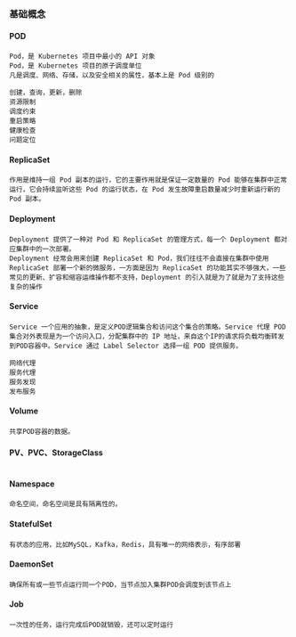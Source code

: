 ### 基础概念

#### POD
```
Pod，是 Kubernetes 项目中最小的 API 对象
Pod，是 Kubernetes 项目的原子调度单位
凡是调度、网络、存储，以及安全相关的属性，基本上是 Pod 级别的

创建，查询，更新，删除
资源限制
调度约束
重启策略
健康检查
问题定位

```

#### ReplicaSet
```
作用是维持一组 Pod 副本的运行，它的主要作用就是保证一定数量的 Pod 能够在集群中正常运行，它会持续监听这些 Pod 的运行状态，在 Pod 发生故障重启数量减少时重新运行新的 Pod 副本。
```

#### Deployment
```
Deployment 提供了一种对 Pod 和 ReplicaSet 的管理方式，每一个 Deployment 都对应集群中的一次部署。
Deployment 经常会用来创建 ReplicaSet 和 Pod，我们往往不会直接在集群中使用 ReplicaSet 部署一个新的微服务，一方面是因为 ReplicaSet 的功能其实不够强大，一些常见的更新、扩容和缩容运维操作都不支持，Deployment 的引入就是为了就是为了支持这些复杂的操作
```

#### Service
```
Service 一个应用的抽象，是定义POD逻辑集合和访问这个集合的策略。Service 代理 POD 集合对外表现是为一个访问入口，分配集群中的 IP 地址，来自这个IP的请求将负载均衡转发到POD容器中。Service 通过 Label Selector 选择一组 POD 提供服务。
 
网络代理
服务代理
服务发现
发布服务
```

#### Volume
```
共享POD容器的数据。
```

#### PV、PVC、StorageClass
```

```

#### Namespace
```
命名空间，命名空间是具有隔离性的。
```

#### StatefulSet
```
有状态的应用，比如MySQL，Kafka，Redis，具有唯一的网络表示，有序部署
```

#### DaemonSet
```
确保所有或一些节点运行同一个POD，当节点加入集群POD会调度到该节点上
```

#### Job
```
一次性的任务，运行完成后POD就销毁，还可以定时运行
```

